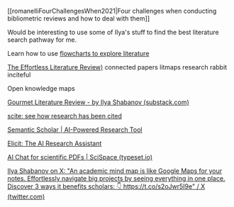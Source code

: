 [[romanelliFourChallengesWhen2021|Four challenges when conducting bibliometric reviews and how to deal with them]]

Would be interesting to use some of Ilya's stuff to find the best literature search pathway for me.

Learn how to use [flowcharts to explore literature](https://effortlessacademic.com/identifying-research-gaps-and-questions-with-chatgpt-and-draw-io/)

[The Effortless Literature Review)](https://ilyashabanov.substack.com/p/the-effortless-literature-review)
connected papers
litmaps
research rabbit
inciteful

Open knowledge maps

[Gourmet Literature Review - by Ilya Shabanov (substack.com)](https://ilyashabanov.substack.com/p/gourmet-literature-review)

[scite: see how research has been cited](https://scite.ai/home)

[Semantic Scholar | AI-Powered Research Tool](https://www.semanticscholar.org/)

[Elicit: The AI Research Assistant](https://elicit.com/)

[AI Chat for scientific PDFs | SciSpace (typeset.io)](https://typeset.io/?utm_source=twitter-post&utm_medium=organic-social&utm_campaign=citation-interlinking-launch)

[Ilya Shabanov on X: "An academic mind map is like Google Maps for your notes. Effortlessly navigate big projects by seeing everything in one place. Discover 3 ways it benefits scholars: 👇 https://t.co/s2oJwr5I9e" / X (twitter.com)](https://twitter.com/Artifexx/status/1650777930107166720)

